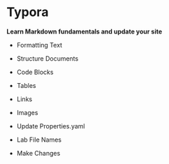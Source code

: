 # Typora

<b>Learn Markdown fundamentals and update your site</b>

- Formatting Text


- Structure Documents


- Code Blocks


- Tables


- Links


- Images


- Update Properties.yaml


- Lab File Names


- Make Changes